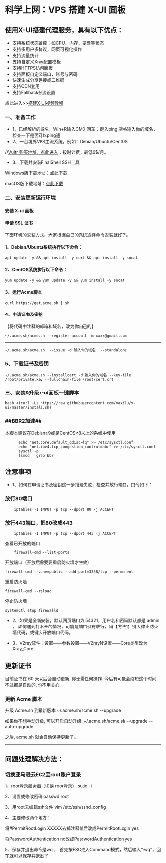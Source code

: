 # 科学上网：VPS 搭建 X-UI 面板

## 使用X-UI搭建代理服务，具有以下优点：

- 支持系统状态监控：如CPU、内存、硬盘等状态
- 支持多用户多协议，网页可视化操作
- 支持流量统计
- 支持自定义Xray配置模板
- 支持HTTPS访问面板
- 支持面板自定义端口，账号与密码
- 快速生成分享连接或二维码
- 支持CDN套用
- 支持Fallback分流设置

点此进入>>[搭建X-UI视频教程](https://youtu.be/n5koU-pj094)

### 一、准备工作

- 1、已经解析的域名，Win+R输入CMD 回车：键入ping 空格输入你的域名，检查一下是否可以ping通
- 2、一台境外VPS主流系统，例如：Debian/Ubuntu/CentOS

//[Vultr 购买地址，点此进入](https://www.vultr.com/?ref=8941832-8H)：按时计费，最低6$/月。

- 3、下载并安装FinalShell SSH工具

Windows版下载地址：[点此下载](http://www.hostbuf.com/downloads/finalshell_install.exe)

macOS版下载地址：[点此下载](http://www.hostbuf.com/downloads/finalshell_install.pkg)

### 二、安装更新运行环境

#### 安装 X-ui 面板
#### 申请 SSL 证书
下面环境的安装方式，大家根据自己的系统选择命令安装就好了。
#### 1、Debian/Ubuntu系统执行以下命令：
     
    apt update -y && apt install -y curl && apt install -y socat
     
#### 2、CentOS系统执行以下命令：

    yum update -y && yum update -y && yum install -y socat
    
#### 3、运行Acme脚本

    curl https://get.acme.sh | sh
    
#### 4、申请证书及密钥
【将代码中注释的邮箱和域名，改为你自己的】

    ~/.acme.sh/acme.sh --register-account -m xxxx@gmail.com
 ---------
    ~/.acme.sh/acme.sh  --issue -d 输入你的域名  --standalone
    
### 5、下载证书及密钥
 
    ~/.acme.sh/acme.sh --installcert -d 输入你的域名 --key-file /root/private.key --fullchain-file /root/cert.crt
    
### 三、安装&升级x-ui面板一键脚本

    bash <(curl -Ls https://raw.githubusercontent.com/vaxilu/x-ui/master/install.sh)
    

### ##BBR2加速##
本脚本建议在Debian≥9或是CentOS≥8以上的系统中使用

          echo "net.core.default_qdisc=fq" >> /etc/sysctl.conf
          echo "net.ipv4.tcp_congestion_control=bbr" >> /etc/sysctl.conf
          sysctl -p
          lsmod | grep bbr
 

## 注意事项
- 1、如何在申请证书及密钥这一步搭建失败，检查并放行端口，口令如下：

### 放行80端口
        iptables -I INPUT -p tcp --dport 80 -j ACCEPT
        
### 放行443端口，把80改成443
        
        iptables -I INPUT -p tcp --dport 443 -j ACCEPT


查看已开放的端口

        firewall-cmd --list-ports
            
    
开放端口（开放后需要要重启防火墙才生效）

    firewall-cmd --zone=public --add-port=3338/tcp --permanent
    
重启防火墙

    firewall-cmd --reload
    
停止防火墙

    systemctl stop firewalld
    

- 2、如果是全新安装，默认网页端口为 54321，用户名和密码默认都是 admin ，
如何遇到打不开的情况，可能是端口没有放行，用【方法1】键入停止防火墙代码，或键入开放端口代码。

- 3、V2ray软件：设置——参数设置——V2rayN设置——Core类型改为Xray_Core

## 更新证书
目前证书在 60 天以后会自动更新, 你无需任何操作. 今后有可能会缩短这个时间, 不过都是自动的, 你不用关心.
### 更新 Acme 脚本
升级 Acme.sh 到最新版本
     ~/.acme.sh/acme.sh --upgrade
          
如果你不想手动升级, 可以开启自动升级:
     ~/.acme.sh/acme.sh  --upgrade  --auto-upgrade
     
之后, acme.sh 就会自动保持更新了。

--------

## 问题处理解决方法：
### 切换亚马逊云EC2至root账户登录
1、root登录服务器（切换 root登录）
     sudo -i

2、设置或修改密码
     passwd root

3、用root去编辑ssh文件
     vim /etc/ssh/sshd_config

4、主要修改两个地方：

将#PermitRootLogin XXXXX去掉注释值后改成PermitRootLogin yes

将PasswordAuthentication no改成PasswordAuthentication yes


5、保存并退出命令是wq ， 首先按ESC进入Command模式，然后输入“:wq”，回车就可以保存并退出了









 



